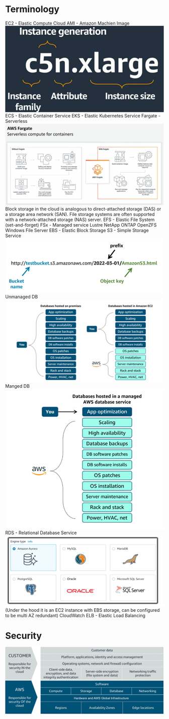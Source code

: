 # Terminology
EC2 - Elastic Compute Cloud
AMI - Amazon Machien Image
![AMI](image-1.png)
ECS - Elastic Container Service
EKS - Elastic Kubernetes Service
Fargate - Serverless
![Fargate](image-2.png)
Block storage in the cloud is analogous to direct-attached storage (DAS) or a storage area network (SAN).
File storage systems are often supported with a network-attached storage (NAS) server.
EFS - Elastic File System (set-and-forget)
FSx - Managed service
    Lustre
    NetApp ONTAP
    OpenZFS
    Windows File Server
EBS - Elastic Block Storage
S3 - Simple Storage Service![S3](image-3.png)
Unmanaged DB ![UmDB](image-4.png)
Manged DB ![MDB](image-5.png)
RDS - Relational Database Service ![Relationaldbs](image-6.png) (Under the hood it is an EC2 instance with EBS storage, can be configured to be multi AZ redundant)
CloudWatch
ELB - Elastic Load Balancing
# Security
![Responsibilities](image.png)